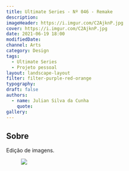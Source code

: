 ```yaml
---
title: Ultimate Series - Nº 046 - Remake
description:
imageHeader: https://i.imgur.com/C2AjknP.jpg
cover: https://i.imgur.com/C2AjknP.jpg
date: 2021-06-19 18:00
modifiedDate:
channel: Arts
category: Design
tags:
  - Ultimate Series
  - Projeto pessoal
layout: landscape-layout
filter: filter-purple-red-orange
typography:
draft: false
authors:
  - name: Julian Silva da Cunha
    quote:
gallery:
---
```


## Sobre

Edição de imagens.

<figure>
<img src="https://i.imgur.com/C2AjknP.jpg" className="max-w-none mx-auto block"/>
</figure>
